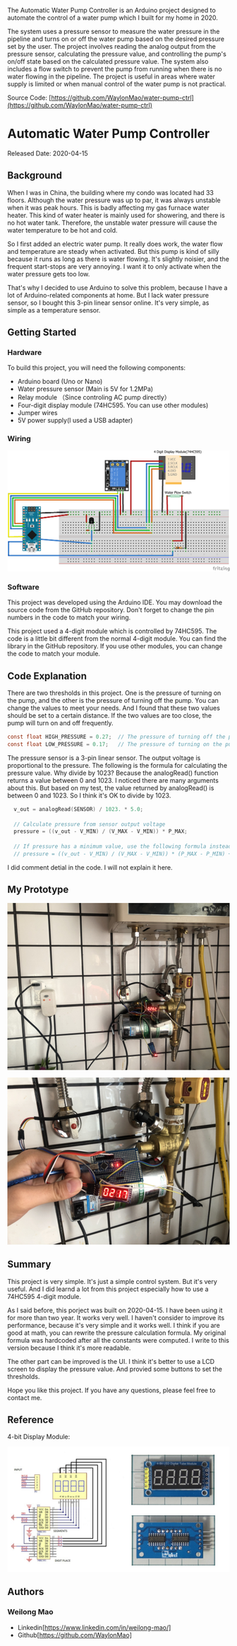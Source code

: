 The Automatic Water Pump Controller is an Arduino project designed to automate the control of a water pump which I built for my home in 2020.

The system uses a pressure sensor to measure the water pressure in the pipeline and turns on or off the water pump based on the desired pressure set by the user. The project involves reading the analog output from the pressure sensor, calculating the pressure value, and controlling the pump's on/off state based on the calculated pressure value. The system also includes a flow switch to prevent the pump from running when there is no water flowing in the pipeline. The project is useful in areas where water supply is limited or when manual control of the water pump is not practical.

Source Code: [https://github.com/WaylonMao/water-pump-ctrl](https://github.com/WaylonMao/water-pump-ctrl)

# Automatic Water Pump Controller

Released Date: 2020-04-15

## Background

When I was in China, the building where my condo was located had 33 floors. Although the water pressure was up to par, it was always unstable when it was peak hours. This is badly affecting my gas furnace water heater. This kind of water heater is mainly used for showering, and there is no hot water tank. Therefore, the unstable water pressure will cause the water temperature to be hot and cold.

So I first added an electric water pump. It really does work, the water flow and temperature are steady when activated. But this pump is kind of silly because it runs as long as there is water flowing. It's slightly noisier, and the frequent start-stops are very annoying. I want it to only activate when the water pressure gets too low.

That's why I decided to use Arduino to solve this problem, because I have a lot of Arduino-related components at home. But I lack water pressure sensor, so I bought this 3-pin linear sensor online. It's very simple, as simple as a temperature sensor.

## Getting Started

### Hardware

To build this project, you will need the following components:

- Arduino board (Uno or Nano)
- Water pressure sensor (Main is 5V for 1.2MPa)
- Relay module （Since controling AC pump directly）
- Four-digit display module (74HC595. You can use other modules)
- Jumper wires
- 5V power supply(I used a USB adapter)

### Wiring

![avatar](https://raw.githubusercontent.com/WaylonMao/water-pump-ctrl/main/pics/Sketch_bb.png)

### Software

This project was developed using the Arduino IDE. You may download the source code from the GitHub repository. Don't forget to change the pin numbers in the code to match your wiring.

This project used a 4-digit module which is controlled by 74HC595. The code is a little bit different from the normal 4-digit module. You can find the library in the GitHub repository. If you use other modules, you can change the code to match your module.

## Code Explanation

There are two thresholds in this project. One is the pressure of turning on the pump, and the other is the pressure of turning off the pump. You can change the values to meet your needs. And I found that these two values should be set to a certain distance. If the two values are too close, the pump will turn on and off frequently.

```c
const float HIGH_PRESSURE = 0.27;  // The pressure of turning off the pump.
const float LOW_PRESSURE = 0.17;   // The pressure of turning on the pump.
```

The pressure sensor is a 3-pin linear sensor. The output voltage is proportional to the pressure. The following is the formula for calculating the pressure value. Why divide by 1023? Because the analogRead() function returns a value between 0 and 1023. I noticed there are many arguments about this. But based on my test, the value returned by analogRead() is between 0 and 1023. So I think it's OK to divide by 1023.

```c
  v_out = analogRead(SENSOR) / 1023. * 5.0;

  // Calculate pressure from sensor output voltage
  pressure = ((v_out - V_MIN) / (V_MAX - V_MIN)) * P_MAX;

  // If pressure has a minimum value, use the following formula instead:
  // pressure = ((v_out - V_MIN) / (V_MAX - V_MIN)) * (P_MAX - P_MIN) + P_MIN;

```

I did comment detial in the code. I will not explain it here.

## My Prototype

![avatar](https://raw.githubusercontent.com/WaylonMao/water-pump-ctrl/main/pics/PIC01.JPG)

![avatar](https://raw.githubusercontent.com/WaylonMao/water-pump-ctrl/main/pics/PIC02.JPG)

## Summary

This project is very simple. It's just a simple control system. But it's very useful. And I did learnd a lot from this project especially how to use a 74HC595 4-digit module.

As I said before, this porject was built on 2020-04-15. I have been using it for more than two year. It works very well. I haven't consider to improve its performance, because it's very simple and it works well. I think if you are good at math, you can rewrite the pressure calculation formula. My original formula was hardcoded after all the constants were computed. I write to this version because I think it's more readable.

The other part can be improved is the UI. I think it's better to use a LCD screen to display the pressure value. And provied some buttons to set the thresholds.

Hope you like this project. If you have any questions, please feel free to contact me.

## Reference

4-bit Display Module:

![avatar](https://raw.githubusercontent.com/WaylonMao/water-pump-ctrl/main/pics/4-bit-7-segment-module.jpg)

## Authors

### Weilong Mao

- Linkedin[https://www.linkedin.com/in/weilong-mao/]
- Github[https://github.com/WaylonMao]
